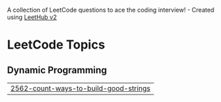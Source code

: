 A collection of LeetCode questions to ace the coding interview! - Created using [LeetHub v2](https://github.com/arunbhardwaj/LeetHub-2.0)
<!---LeetCode Topics Start-->
# LeetCode Topics
## Dynamic Programming
|  |
| ------- |
| [2562-count-ways-to-build-good-strings](https://github.com/BandiDhruv/MyLeetCodeSol/tree/master/2562-count-ways-to-build-good-strings) |
<!---LeetCode Topics End-->